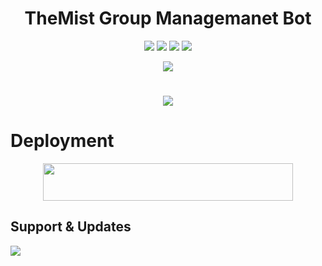 <h1 align="center"><b>TheMist Group Managemanet Bot</b></h1>
<p align="center">
    <a href="https://github.com/TheSlashXD/TheMist"> <img src="https://img.shields.io/github/repo-size/TheSlashXD/TheMist?color=fuchsia&logo=github&logoColor=red&style=for-the-badge" /></a>
    <a href="https://github.com/TheSlashXD/TheMist/commits/prince"> <img src="https://img.shields.io/github/last-commit/TheSlashXD/TheMist?color=indigo&logo=github&logoColor=green&style=for-the-badge" /></a>
    <a href="https://github.com//TheSlashXD/TheMist/issues"> <img src="https://img.shields.io/github/issues/TheSlashXD/TheMist?color=green&logo=github&logoColor=yellow&style=for-the-badge" /></a>
    <a href="https://github.com/TheSlashXD/TheMist/network/members"> <img src="https://img.shields.io/github/forks/TheSlashXD/TheMist?color=olive&logo=github&logoColor=maroon&style=for-the-badge" /></a>  
    <a href="https://pypi.org/project/telethon/">
</p>
<p align="center">
  <img src="https://telegra.ph/file/bd45ece649cd544a1e2fb.png">
</p>
    
    
# <p align="center"><a href="https://github.com/TheSlashXD/TheMist"><img src="https://github-readme-stats.vercel.app/api/pin?username=TheSlashXD&show_icons=true&theme=dracula&hide_border=true&repo=TheMist"></a></p>
<p align="center">

# Deployment
    
<p align="center"><a href="https://heroku.com/deploy?template=https://github.com/TheSlashXD/TheMist"> <img src="https://img.shields.io/badge/Deploy%20To%20Heroku-black?style=for-the-badge&logo=heroku" width="400" height="60"/></a></p>

## Support & Updates 
<a href="https://telegram.dog/TheSlashXD"><img src="https://img.shields.io/badge/Join-Updates%20Channel-black.svg?style=for-the-badge&logo=Telegram"></a>
